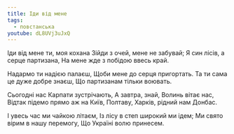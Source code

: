 ```yaml
---
title: Іди від мене
tags:
  - повстанська
youtube: dL8UVj3uJxQ
---
```

Іди від мене ти, моя кохана
Зійди з очей, мене не забувай;
Я син лісів, а серце партизана,
На мене жде з побідою ввесь край.

Надармо ти надією палаєш,
Щоби мене до серця пригортать.
Та ти сама це дуже добре знаєш,
Що партизанам тільки воювать.

Сьогодні нас Карпати зустрічають,
А завтра, знай, Волинь вітає нас,
Відтак підемо прямо аж на Київ,
Полтаву, Харків, рідний нам Донбас.

І увесь час ми чайкою літаєм,
Із лісу в степ широкий ми ідем;
Ми свято вірим в нашу перемогу,
Що Україні волю принесем.
